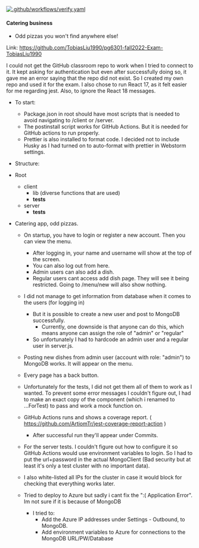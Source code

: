 [![.github/workflows/verify.yaml](https://github.com/TobiasLiu1990/pg6301-fall2022-Exam-TobiasLiu1990/actions/workflows/verify.yaml/badge.svg)](https://github.com/TobiasLiu1990/pg6301-fall2022-Exam-TobiasLiu1990/actions/workflows/verify.yaml)
#### Catering business
  - Odd pizzas you won't find anywhere else!

Link: https://github.com/TobiasLiu1990/pg6301-fall2022-Exam-TobiasLiu1990



I could not get the GitHub classroom repo to work when I tried to connect to it. It kept asking for authentication but even after successfully doing so, it gave me an error
saying that the repo did not exist.
So I created my own repo and used it for the exam.
I also chose to run React 17, as it felt easier for me regarding jest. Also, to ignore the React 18 messages.


* To start:
  - Package.json in root should have most scripts that is needed to avoid navigating to /client or /server.
  - The postinstall script works for GitHub Actions.
    But it is needed for GitHub actions to run properly.
  - Prettier is also installed to format code. I decided not to include Husky as I had turned on to auto-format with prettier in Webstorm settings.
  
  
* Structure:
* Root
  * client
    * lib (diverse functions that are used) 
    * __tests__
  * server
    * __tests__


* Catering app, odd pizzas.
  * On startup, you have to login or register a new account. Then you can view the menu.
    * After logging in, your name and username will show at the top of the screen.
    * You can also log out from here.
    * Admin users can also add a dish.
    * Regular users cant access add dish page. They will see it being restricted. Going to /menu/new will also show nothing.
    
  * I did not manage to get information from database when it comes to the users (for logging in)
    * But it is possible to create a new user and post to MongoDB successfully.
      * Currently, one downside is that anyone can do this, which means anyone can assign the role of "admin" or "regular"
    * So unfortunately I had to hardcode an admin user and a regular user in server.js.
    
  * Posting new dishes from admin user (account with role: "admin") to MongoDB works. It will appear on the menu.
  
  * Every page has a back button.

  * Unfortunately for the tests, I did not get them all of them to work as I wanted. To prevent some error messages I couldn't
    figure out, I had to make an exact copy of the component (which i renamed to ...ForTest) to pass and work a mock function on.

  * GitHub Actions runs and shows a coverage report. ( https://github.com/ArtiomTr/jest-coverage-report-action )
    * After successful run they'll appear under Commits.
  * For the server tests. I couldn't figure out how to configure it so GitHub Actions would use environment variables to login.
    So I had to put the url+password in the actual MongoClient (Bad security but at least it's only a test cluster with no important data).
  * I also white-listed all IPs for the cluster in case it would block for checking that everything works later.


  * Tried to deploy to Azure but sadly i cant fix the ":( Application Error". Im not sure if it is because of MongoDB
    * I tried to:
      * Add the Azure IP addresses under Settings - Outbound, to MongoDB.
      * Add environment variables to Azure for connections to the MongoDB URL/PW/Database    